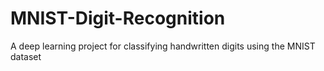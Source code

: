 # MNIST-Digit-Recognition
A deep learning project for classifying handwritten digits using the MNIST dataset
